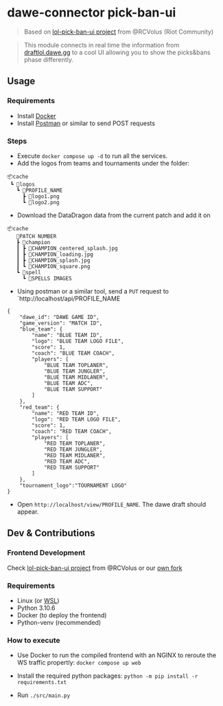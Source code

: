 # dawe-connector pick-ban-ui

> Based on [lol-pick-ban-ui project](https://github.com/RCVolus/lol-pick-ban-ui) from @RCVolus (Riot Community)

> This module connects in real time the information from [draftlol.dawe.gg](https://draftlol.dawe.gg/) to a cool UI allowing you to show the picks&bans phase differently.




## Usage
### Requirements
- Install [Docker](https://www.docker.com/)
- Install [Postman](https://www.postman.com/) or similar to send POST requests

### Steps
- Execute `docker compose up -d` to run all the services.
- Add the logos from teams and tournaments under the folder:
```
📦cache
 ┗ 📂logos
   ┗ 📂PROFILE_NAME
     ┣ 📜logo1.png
     ┗ 📜logo2.png
```
- Download the DataDragon data from the current patch and add it on
```
📦cache
   📂PATCH NUMBER
   ┣ 📂champion
   ┃ ┣ 📜CHAMPION_centered_splash.jpg
   ┃ ┣ 📜CHAMPION_loading.jpg
   ┃ ┣ 📜CHAMPION_splash.jpg
   ┃ ┗ 📜CHAMPION_square.png
   ┗ 📂spell
     ┗ 📜SPELLS IMAGES
```
- Using postman or a similar tool, send a `PUT` request to `http://localhost/api/PROFILE_NAME
```
{
    "dawe_id": "DAWE GAME ID",
    "game_version": "MATCH ID",
    "blue_team": {
        "name": "BLUE TEAM ID",
        "logo": "BLUE TEAM LOGO FILE",
        "score": 1,
        "coach": "BLUE TEAM COACH",
        "players": [
            "BLUE TEAM TOPLANER",
            "BLUE TEAM JUNGLER",
            "BLUE TEAM MIDLANER",
            "BLUE TEAM ADC",
            "BLUE TEAM SUPPORT"
        ]
    },
    "red_team": {
        "name": "RED TEAM ID",
        "logo": "RED TEAM LOGO FILE",
        "score": 1,
        "coach": "RED TEAM COACH",
        "players": [
            "RED TEAM TOPLANER",
            "RED TEAM JUNGLER",
            "RED TEAM MIDLANER",
            "RED TEAM ADC",
            "RED TEAM SUPPORT"
        ]
    },
    "tournament_logo":"TOURNAMENT LOGO"
}
```
- Open `http://localhost/view/PROFILE_NAME`. The dawe draft should appear.

## Dev & Contributions
### Frontend Development
Check [lol-pick-ban-ui project](https://github.com/RCVolus/lol-pick-ban-ui) from @RCVolus or our [own fork](https://github.com/GFWard-Developers/lol-pick-ban-ui)
### Requirements
- Linux (or [WSL](https://learn.microsoft.com/en-us/windows/wsl/install))
- Python 3.10.6
- Docker (to deploy the frontend)
- Python-venv (recommended)
### How to execute
- Use Docker to run the compiled frontend with an NGINX to reroute the WS traffic propertly:
`docker compose up web` 

- Install the required python packages: `python -m pip install -r requirements.txt`

- Run `./src/main.py`

